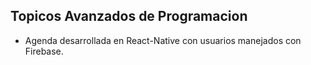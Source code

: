 ## Topicos Avanzados de Programacion
- Agenda desarrollada en React-Native con usuarios manejados con Firebase.
